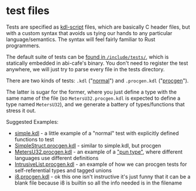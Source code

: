 # test files

Tests are specified as [kdl-script](https://github.com/Gankra/abi-cafe/blob/main/kdl-script/README.md) files, which are basically C header files, but with a custom syntax that avoids us tying our hands to any particular language/semantics. The syntax will feel fairly familiar to Rust programmers.

The default suite of tests can be [found in `/include/tests/`](https://github.com/Gankra/abi-cafe/tree/main/include/tests), which is statically embedded in abi-cafe's binary. You don't need to register the test anywhere, we will just try to parse every file in the tests directory.

There are two kinds of tests: `.kdl` ("[normal](https://github.com/Gankra/abi-cafe/tree/main/include/tests/normal)") and `.procgen.kdl` ("[procgen](https://github.com/Gankra/abi-cafe/tree/main/include/tests/procgen)").

The latter is sugar for the former, where you just define a type with the same name of the file (so `MetersU32.procgen.kdl` is expected to define a type named `MetersU32`), and we generate a battery of types/functions that stress it out.

Suggested Examples:

* [simple.kdl](https://github.com/Gankra/abi-cafe/blob/main/include/tests/normal/simple.kdl) - a little example of a "normal" test with explicitly defined functions to test
* [SimpleStruct.procgen.kdl](https://github.com/Gankra/abi-cafe/blob/main/include/tests/procgen/struct/SimpleStruct.procgen.kdl) - similar to simple.kdl, but procgen
* [MetersU32.procgen.kdl](https://github.com/Gankra/abi-cafe/blob/main/include/tests/procgen/pun/MetersU32.procgen.kdl) - an example of a ["pun type"](https://github.com/Gankra/abi-cafe/tree/main/kdl-script#pun-types), where different languages use different definitions
* [IntrusiveList.procgen.kdl](https://github.com/Gankra/abi-cafe/blob/main/include/tests/procgen/fancy/IntrusiveList.procgen.kdl) - an example of how we can procgen tests for self-referential types and tagged unions
* [i8.procgen.kdl](https://github.com/Gankra/abi-cafe/blob/main/include/tests/procgen/primitive/i8.procgen.kdl) - ok this one isn't instructive it's just funny that it can be a blank file because i8 is builtin so all the info needed is in the filename
